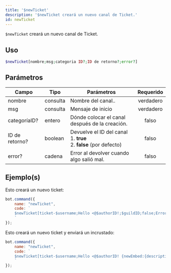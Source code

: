 ```yaml
---
title: '$newTicket'
description: '$newTicket creará un nuevo canal de Ticket.'
id: newTicket
---
```


`$newTicket` creará un nuevo canal de Ticket.

## Uso

```php
$newTicket[nombre;msg;categoria ID?;ID de retorno?;error?]
```

## Parámetros

| Campo          | Tipo     | Parámetros                                                                                | Requerido |
| -------------- | -------- | ----------------------------------------------------------------------------------------- |:---------:|
| nombre         | consulta | Nombre del canal..                                                                        | verdadero |
| msg            | consulta | Mensaje de inicio                                                                         | verdadero |
| categoríaID?   | entero   | Dónde colocar el canal después de la creación.                                            |   falso   |
| ID de retorno? | boolean  | Devuelve el ID del canal <br /> 1. **true** <br /> 2. **false** (por defecto) |   falso   |
| error?         | cadena   | Error al devolver cuando algo salió mal.                                                  |   falso   |

## Ejemplo(s)

Esto creará un nuevo ticket:

```javascript
bot.command({
    name: "newTicket",
    code: `
    $newTicket[ticket-$username;Hello <@$authorID!;$guildID;false;Error!]
    `
});
```

Esto creará un nuevo ticket y enviará un incrustado:

```javascript
bot.command({
    name: "newTicket",
    code: `
    $newTicket[ticket-$username;Hello <@$authorID! {newEmbed:{description:<@$authorID> opened a new ticket!}};$guildID;false;Error!]
    `
});
```